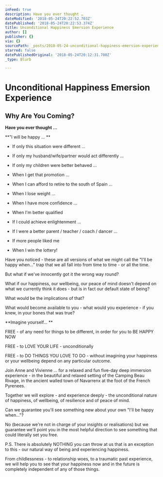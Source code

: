 ```yaml
---
inFeed: true
description: Have you ever thought …
dateModified: '2018-05-24T20:22:52.703Z'
datePublished: '2018-05-24T20:22:53.374Z'
title: Unconditional Happiness Emersion Experience
author: []
publisher: {}
via: {}
sourcePath: _posts/2018-05-24-unconditional-happiness-emersion-experience.md
starred: false
datePublishedOriginal: '2018-05-24T20:12:31.780Z'
_type: Blurb

---
```

# **Unconditional Happiness Emersion Experience**

## Why Are You Coming?

**Have you ever thought ...**

**"I will be happy ... **

* If only this situation were different ... 

* If only my husband/wife/partner would act differently ... 

* If only my children were better behaved ...

* When I get that promotion ...

* When I can afford to retire to the south of Spain ...

* When I lose weight ...

* When I have more confidence ...

* When I'm better qualified

* If I could achieve enlightenment ...

* If I were a better parent / teacher / coach / dancer ...

* If more people liked me

* When I win the lottery!

Have you noticed - these are all versions of what we might call the "I'll be happy when..." trap that we all fall into from time to time - or all the time.

But what if we've innocently got it the wrong way round?  

What if our happiness, our wellbeing, our peace of mind doesn't depend on what we currently think it does - but is in fact our default state of being?

What would be the implications of that?

What would become available to you - what would you experience - if you knew, in your bones that was true?

**Imagine yourself... **

FREE - of any need for things to be different, in order for you to BE HAPPY NOW

FREE - to LOVE YOUR LIFE - unconditionally

FREE - to DO THINGS YOU LOVE TO DO - without imagining your happiness or your wellbeing depend on any particular outcome.

Join Anne and Vivienne ...
for a relaxed and fun five-day deep immersion experience - in the beautiful and relaxed setting of the Camping Beau Rivage, in the ancient walled town of Navarrenx at the foot of the French Pyrenees. 

Together we will explore - and experience deeply - the unconditional nature of happiness, of wellbeing, of resilience and of peace of mind.  

Can we guarantee you'll see something new about your own "I'll be happy when..."? 

No (because we're not in charge of your insights or realisations) but we guarantee we'll point you in the most helpful direction to see something that could literally set you free.

P.S. There is absolutely NOTHING you can throw at us that is an exception to this - our natural way of being and experiencing happiness.  

From childlessness - to relationship woes, to a
traumatic past experience, we will help you to see that your happiness now and
in the future is completely independent of any of those things.